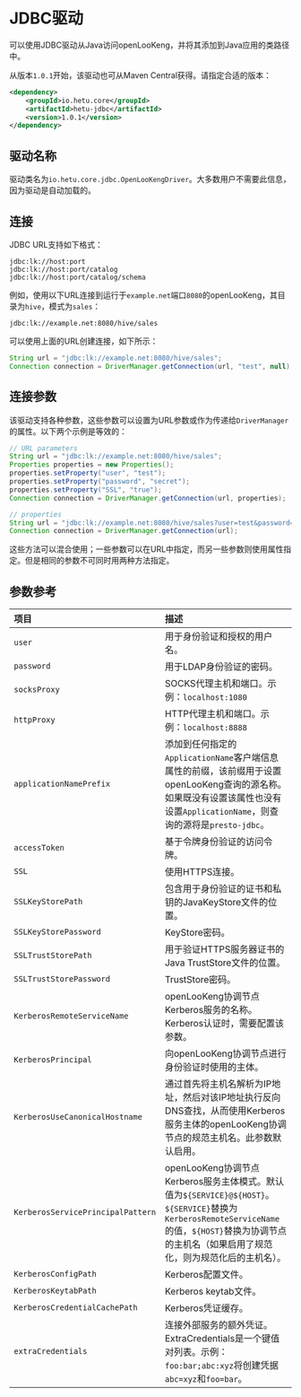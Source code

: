 
# JDBC驱动

可以使用JDBC驱动从Java访问openLooKeng，并将其添加到Java应用的类路径中。

从版本`1.0.1`开始，该驱动也可从Maven Central获得。请指定合适的版本：

```xml
<dependency>
    <groupId>io.hetu.core</groupId>
    <artifactId>hetu-jdbc</artifactId>
    <version>1.0.1</version>
</dependency>
```

## 驱动名称

驱动类名为`io.hetu.core.jdbc.OpenLooKengDriver`。大多数用户不需要此信息，因为驱动是自动加载的。

## 连接

JDBC URL支持如下格式：

```
jdbc:lk://host:port
jdbc:lk://host:port/catalog
jdbc:lk://host:port/catalog/schema
```

例如，使用以下URL连接到运行于`example.net`端口`8080`的openLooKeng，其目录为`hive`，模式为`sales`：

```
jdbc:lk://example.net:8080/hive/sales
```

可以使用上面的URL创建连接，如下所示：

``` java
String url = "jdbc:lk://example.net:8080/hive/sales";
Connection connection = DriverManager.getConnection(url, "test", null);
```

## 连接参数

该驱动支持各种参数，这些参数可以设置为URL参数或作为传递给`DriverManager`的属性。以下两个示例是等效的：

``` java
// URL parameters
String url = "jdbc:lk://example.net:8080/hive/sales";
Properties properties = new Properties();
properties.setProperty("user", "test");
properties.setProperty("password", "secret");
properties.setProperty("SSL", "true");
Connection connection = DriverManager.getConnection(url, properties);

// properties
String url = "jdbc:lk://example.net:8080/hive/sales?user=test&password=secret&SSL=true";
Connection connection = DriverManager.getConnection(url);
```

这些方法可以混合使用；一些参数可以在URL中指定，而另一些参数则使用属性指定。但是相同的参数不可同时用两种方法指定。

## 参数参考

| 项目| 描述|
|:----------|:----------|
| `user`| 用于身份验证和授权的用户名。|
| `password`| 用于LDAP身份验证的密码。|
| `socksProxy`| SOCKS代理主机和端口。示例：`localhost:1080`|
| `httpProxy`| HTTP代理主机和端口。示例：`localhost:8888`|
| `applicationNamePrefix`| 添加到任何指定的`ApplicationName`客户端信息属性的前缀，该前缀用于设置openLooKeng查询的源名称。如果既没有设置该属性也没有设置`ApplicationName`，则查询的源将是`presto-jdbc`。|
| `accessToken`| 基于令牌身份验证的访问令牌。|
| `SSL`| 使用HTTPS连接。|
| `SSLKeyStorePath`| 包含用于身份验证的证书和私钥的JavaKeyStore文件的位置。|
| `SSLKeyStorePassword`| KeyStore密码。|
| `SSLTrustStorePath`| 用于验证HTTPS服务器证书的Java TrustStore文件的位置。|
| `SSLTrustStorePassword`| TrustStore密码。|
| `KerberosRemoteServiceName`| openLooKeng协调节点Kerberos服务的名称。Kerberos认证时，需要配置该参数。|
| `KerberosPrincipal`| 向openLooKeng协调节点进行身份验证时使用的主体。|
| `KerberosUseCanonicalHostname`| 通过首先将主机名解析为IP地址，然后对该IP地址执行反向DNS查找，从而使用Kerberos服务主体的openLooKeng协调节点的规范主机名。此参数默认启用。|
| `KerberosServicePrincipalPattern`| openLooKeng协调节点Kerberos服务主体模式。默认值为`${SERVICE}@${HOST}`。`${SERVICE}`替换为`KerberosRemoteServiceName`的值，`${HOST}`替换为协调节点的主机名（如果启用了规范化，则为规范化后的主机名）。|
| `KerberosConfigPath`| Kerberos配置文件。|
| `KerberosKeytabPath`| Kerberos keytab文件。|
| `KerberosCredentialCachePath`| Kerberos凭证缓存。|
| `extraCredentials`| 连接外部服务的额外凭证。ExtraCredentials是一个键值对列表。示例：`foo:bar;abc:xyz`将创建凭据`abc=xyz`和`foo=bar`。|

